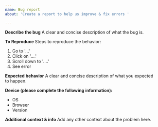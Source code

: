 ```yaml
---
name: Bug report
about: 'Create a report to help us improve & fix errors '

---
```


**Describe the bug**
A clear and concise description of what the bug is.

**To Reproduce**
Steps to reproduce the behavior:
1. Go to '...'
2. Click on '....'
3. Scroll down to '....'
4. See error

**Expected behavior**
A clear and concise description of what you expected to happen.

**Device (please complete the following information):**
 - OS
 - Browser
 - Version

**Additional context & info**
Add any other context about the problem here.
